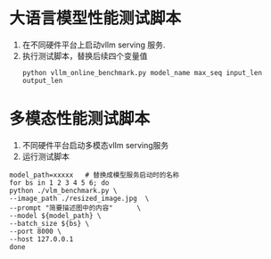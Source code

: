 # 大语言模型性能测试脚本
1. 在不同硬件平台上启动vllm serving 服务.
2. 执行测试脚本，替换后续四个变量值
   ```
   python vllm_online_benchmark.py model_name max_seq input_len output_len
   ```

# 多模态性能测试脚本
1. 不同硬件平台启动多模态vllm serving服务
2. 运行测试脚本
```
model_path=xxxxx   # 替换成模型服务启动时的名称
for bs in 1 2 3 4 5 6; do
python ./vlm_benchmark.py \
--image_path ./resized_image.jpg  \
--prompt "简要描述图中的内容"      \
--model ${model_path} \
--batch_size ${bs} \
--port 8000 \
--host 127.0.0.1
done
```
